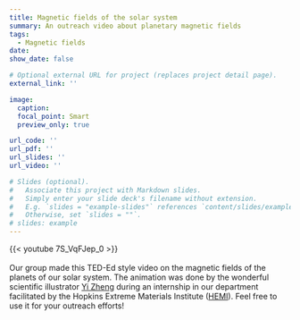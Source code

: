 ```yaml
---
title: Magnetic fields of the solar system
summary: An outreach video about planetary magnetic fields
tags:
  - Magnetic fields
date:
show_date: false

# Optional external URL for project (replaces project detail page).
external_link: ''

image:
  caption:
  focal_point: Smart
  preview_only: true

url_code: ''
url_pdf: ''
url_slides: ''
url_video: ''

# Slides (optional).
#   Associate this project with Markdown slides.
#   Simply enter your slide deck's filename without extension.
#   E.g. `slides = "example-slides"` references `content/slides/example-slides.md`.
#   Otherwise, set `slides = ""`.
# slides: example
---
```


{{< youtube 7S_VqFJep_0 >}}
<br/><br/>
Our group made this TED-Ed style video on the magnetic fields of the planets of our solar system. The animation was done by the wonderful scientific illustrator [Yi Zheng](https://www.yizhengillustration.com/) during an internship in our department facilitated by the Hopkins Extreme Materials Institute ([HEMI](https://hemi.jhu.edu/)). Feel free to use it for your outreach efforts!